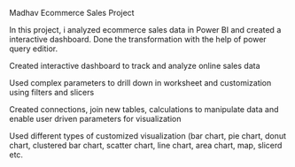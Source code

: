 Madhav Ecommerce Sales Project

In this project, i analyzed ecommerce sales data in Power BI and created a interactive dashboard. Done the transformation with the help of power query editior.



Created interactive dashboard to track and analyze online sales data

Used complex parameters to drill down in worksheet and customization using filters and slicers

Created connections, join new tables, calculations to manipulate data and enable user driven parameters for visualization

Used different types of customized visualization (bar chart, pie chart, donut chart, clustered bar chart, scatter chart, line chart, area chart, map, slicerd etc.

